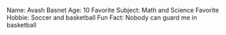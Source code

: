 Name: Avash Basnet 
Age: 10
Favorite Subject: Math and Science
Favorite Hobbie: Soccer and basketball
Fun Fact: Nobody can guard me in basketball
